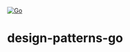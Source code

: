 [![Go](https://github.com/renanramonh/design-patterns-go/actions/workflows/go.yml/badge.svg)](https://github.com/renanramonh/design-patterns-go/actions/workflows/go.yml)

# design-patterns-go
